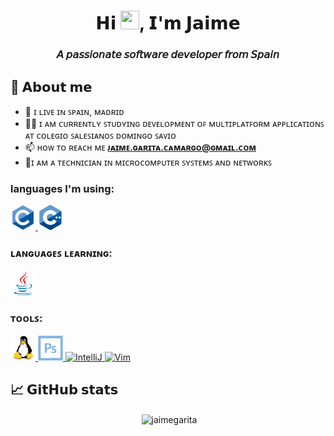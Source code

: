 <h1 align="center">𝗛𝗶 <img src="https://raw.githubusercontent.com/MartinHeinz/MartinHeinz/master/wave.gif" width="30px" height="30px" />, 𝗜'𝗺 𝗝𝗮𝗶𝗺𝗲</h1>
<h3 align="center">𝘈 𝘱𝘢𝘴𝘴𝘪𝘰𝘯𝘢𝘵𝘦 𝘴𝘰𝘧𝘵𝘸𝘢𝘳𝘦 𝘥𝘦𝘷𝘦𝘭𝘰𝘱𝘦𝘳 𝘧𝘳𝘰𝘮 𝘚𝘱𝘢𝘪𝘯</h3>

## :book: 𝗔𝗯𝗼𝘂𝘁 𝗺𝗲
- 📍 ɪ ʟɪᴠᴇ ɪɴ ꜱᴘᴀɪɴ, ᴍᴀᴅʀɪᴅ
- 👨‍🎓 ɪ ᴀᴍ ᴄᴜʀʀᴇɴᴛʟʏ ꜱᴛᴜᴅʏɪɴɢ ᴅᴇᴠᴇʟᴏᴘᴍᴇɴᴛ ᴏꜰ ᴍᴜʟᴛɪᴘʟᴀᴛꜰᴏʀᴍ ᴀᴘᴘʟɪᴄᴀᴛɪᴏɴꜱ ᴀᴛ ᴄᴏʟᴇɢɪᴏ ꜱᴀʟᴇꜱɪᴀɴᴏꜱ ᴅᴏᴍɪɴɢᴏ ꜱᴀᴠɪᴏ
- 📫 ʜᴏᴡ ᴛᴏ ʀᴇᴀᴄʜ ᴍᴇ **ᴊᴀɪᴍᴇ.ɢᴀʀɪᴛᴀ.ᴄᴀᴍᴀʀɢᴏ@ɢᴍᴀɪʟ.ᴄᴏᴍ**
- 🔧ɪ ᴀᴍ ᴀ ᴛᴇᴄʜɴɪᴄɪᴀɴ ɪɴ ᴍɪᴄʀᴏᴄᴏᴍᴘᴜᴛᴇʀ ꜱʏꜱᴛᴇᴍꜱ ᴀɴᴅ ɴᴇᴛᴡᴏʀᴋꜱ

<h3 align="left">languages ​​I'm using: </h3>
 <a href="https://www.cprogramming.com/" target="_blank" rel="noreferrer"> <img src="https://raw.githubusercontent.com/devicons/devicon/master/icons/c/c-original.svg" alt="c" width="40" height="40"/> </a> 
 <a href="https://www.w3schools.com/cpp/" target="_blank" rel="noreferrer"> <img src="https://raw.githubusercontent.com/devicons/devicon/master/icons/cplusplus/cplusplus-original.svg" alt="cplusplus" width="40" height="40"/> </a>

<h3 align="left">ʟᴀɴɢᴜᴀɢᴇꜱ ʟᴇᴀʀɴɪɴɢ:</h3>
<a href="https://www.java.com" target="_blank" rel="noreferrer"> <img src="https://raw.githubusercontent.com/devicons/devicon/master/icons/java/java-original.svg" alt="java" width="40" height="40"/> </a>

<h3 align="left">ᴛᴏᴏʟꜱ:</h3>
 <a href="https://www.linux.org/" target="_blank" rel="noreferrer"> <img src="https://raw.githubusercontent.com/devicons/devicon/master/icons/linux/linux-original.svg" alt="linux" width="40" height="40"/> </a>
 <a href="https://www.photoshop.com/en" target="_blank" rel="noreferrer"> <img src="https://raw.githubusercontent.com/devicons/devicon/master/icons/photoshop/photoshop-line.svg" alt="photoshop" width="40" height="40"/> </a>
  <a href="https://www.jetbrains.com/idea/download/#section=windows" target="_blank" rel="noreferrer"> <img src="https://upload.wikimedia.org/wikipedia/commons/thumb/9/9c/IntelliJ_IDEA_Icon.svg/2048px-IntelliJ_IDEA_Icon.svg.png" alt="IntelliJ" width="40" height="40"/> </a>
   <a href="https://www.vim.org/" target="_blank" rel="noreferrer"> <img src="https://redmine.cautivatech.com/redmine/attachments/download/538/vim-logo-png-transparent.png" alt="Vim" width="40" height="40"/> </a>  
 
 ## :chart_with_upwards_trend: 𝗚𝗶𝘁𝗛𝘂𝗯 𝘀𝘁𝗮𝘁𝘀
  <div align="center">
  <p>&nbsp;<img align="center" src="https://github-readme-stats.vercel.app/api?username=jaimegarita&show_icons=true&hide=contribs,prs&cache_seconds=86400&theme=gruvbox" alt="jaimegarita" /></p>
  </div>
  

